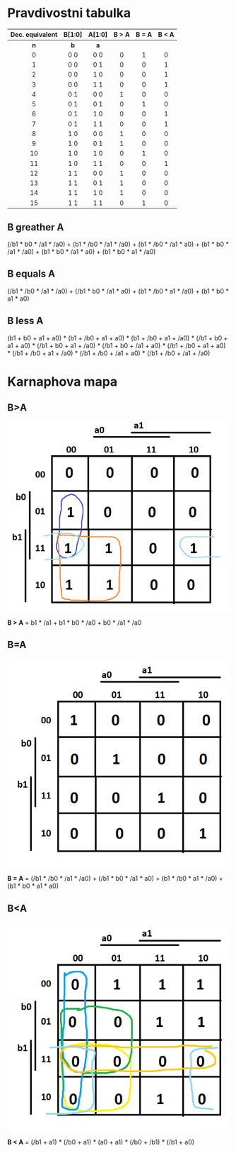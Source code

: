 # Pravdivostni tabulka

| **Dec. equivalent** | **B[1:0]** | **A[1:0]** | **B > A** | **B = A** | **B < A** |
| :-: | :-: | :-: | :-: | :-: | :-: |
| **n** | **b** | **a** | 
| 0 | 0 0 | 0 0 | 0 | 1 | 0 |
| 1 | 0 0 | 0 1 | 0 | 0 | 1 |
| 2 | 0 0 | 1 0 | 0 | 0 | 1 |
| 3 | 0 0 | 1 1 | 0 | 0 | 1 |
| 4 | 0 1 | 0 0 | 1 | 0 | 0 |
| 5 | 0 1 | 0 1 | 0 | 1 | 0 |
| 6 | 0 1 | 1 0 | 0 | 0 | 1 |
| 7 | 0 1 | 1 1 | 0 | 0 | 1 |
| 8 | 1 0 | 0 0 | 1 | 0 | 0 |
| 9 | 1 0 | 0 1 | 1 | 0 | 0 |
| 10 | 1 0 | 1 0 | 0 | 1 | 0 |
| 11 | 1 0 | 1 1 | 0 | 0 | 1 |
| 12 | 1 1 | 0 0 | 1 | 0 | 0 |
| 13 | 1 1 | 0 1 | 1 | 0 | 0 |
| 14 | 1 1 | 1 0 | 1 | 0 | 0 |
| 15 | 1 1 | 1 1 | 0 | 1 | 0 |


## B greather A 
(/b1 * b0 * /a1 * /a0) + (b1 * /b0 * /a1 * /a0) + (b1 * /b0 * /a1 * a0) + (b1 * b0 * /a1 * /a0) + (b1 * b0 * /a1 * a0) + (b1 * b0 * a1 * /a0)

## B equals A 
(/b1 * /b0 * /a1 * /a0) + (/b1 * b0 * /a1 * a0) + (b1 * /b0 * a1 * /a0) + (b1 * b0 * a1 * a0)

## B less A 
(b1 + b0 + a1 + a0) * (b1 + /b0 + a1 + a0) * (b1 + /b0 + a1 + /a0) * (/b1 + b0 + a1 + a0) * (/b1 + b0 + a1 + /a0) * (/b1 + b0 + /a1 + a0) * (/b1 + /b0 + a1 + a0) * (/b1 + /b0 + a1 + /a0) * (/b1 + /b0 + /a1 + a0) * (/b1 + /b0 + /a1 + /a0)

# Karnaphova mapa

## B>A
![B>A](IMAGES/BvetsiA.PNG)

**B > A** = b1 * /a1 + b1 * b0 * /a0 + b0 * /a1 * /a0

## B=A
![B=A](IMAGES/BrovnoA.png)

**B = A** = (/b1 * /b0 * /a1 * /a0) + (/b1 * b0 * /a1 * a0) + (b1 * /b0 * a1 * /a0) + (b1 * b0 * a1 * a0)

## B<A
![B=A](IMAGES/BmensiA.png)

**B < A** = (/b1 + a1) * (/b0 + a1) * (a0 + a1) * (/b0 + /b1) * (/b1 + a0)

